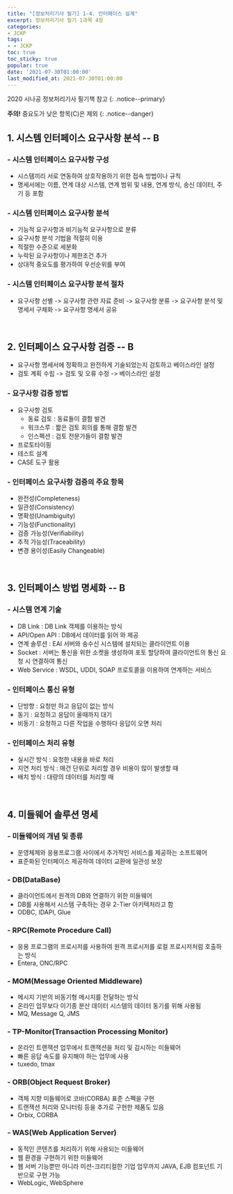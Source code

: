 ```yaml
---
title: "[정보처리기사 필기] 1-4. 인터페이스 설계"
excerpt: 정보처리기사 필기 1과목 4장
categories:
- JCKP
tags:
- - JCKP
toc: true
toc_sticky: true
popular: true
date: '2021-07-30T01:00:00'
last_modified_at: 2021-07-30T01:00:00
---
```

2020 시나공 정보처리기사 필기책 참고
{: .notice--primary}

**주의!** 중요도가 낮은 항목(C)은 제외
{: .notice--danger}

## 1. 시스템 인터페이스 요구사항 분석 -- B


### - 시스템 인터페이스 요구사항 구성

- 시스템끼리 서로 연동하여 상호작용하기 위한 접속 방법이나 규칙
- 명세서에는 이름, 연계 대상 시스템, 연계 범위 및 내용, 연계 방식, 송신 데이터, 주기 등 포함


### - 시스템 인터페이스 요구사항 분석

- 기능적 요구사항과 비기능적 요구사항으로 분류
- 요구사항 분석 기법을 적절히 이용
- 적절한 수준으로 세분화
- 누락된 요구사항이나 제한조건 추가
- 상대적 중요도를 평가하여 우선순위를 부여


### - 시스템 인터페이스 요구사항 분석 절차

- 요구사항 선별 -> 요구사항 관련 자료 준비 -> 요구사항 분류 -> 요구사항 분석 및 명세서 구체화 -> 요구사항 명세서 공유


<br>

## 2. 인터페이스 요구사항 검증 -- B

- 요구사항 명세서에 정확하고 완전하게 기술되었는지 검토하고 베이스라인 설정
- 검토 계획 수립 -> 검토 및 오류 수정 -> 베이스라인 설정


### - 요구사항 검증 방법

- 요구사항 검토
    - 동료 검토 : 동료들이 결함 발견
    - 워크스루 : 짧은 검토 회의를 통해 결함 발견
    - 인스펙션 : 검토 전문가들이 결함 발견
- 프로토타이핑
- 테스트 설계
- CASE 도구 활용


### - 인터페이스 요구사항 검증의 주요 항목

- 완전성(Completeness)
- 일관성(Consistency)
- 명확성(Unambiguity)
- 기능성(Functionality)
- 검증 가능성(Verifiability)
- 추적 가능성(Traceability)
- 변경 용이성(Easily Changeable)


<br>

## 3. 인터페이스 방법 명세화 -- B


### - 시스템 연계 기술

- DB Link : DB Link 객체를 이용하는 방식
- API/Open API : DB에서 데이터를 읽어 와 제공
- 연계 솔루션 : EAI 서버와 송수신 시스템에 설치되는 클라이언트 이용
- Socket : 서버는 통신을 위한 소켓을 생성하여 포토 할당하여 클라이언트의 통신 요청 시 연결하여 통신
- Web Service : WSDL, UDDI, SOAP 프로토콜을 이용하여 연계하는 서비스


### - 인터페이스 통신 유형

- 단방향 : 요청만 하고 응답이 없는 방식
- 동기 : 요청하고 응답이 올때까지 대기
- 비동기 : 요청하고 다른 작업을 수행하다 응답이 오면 처리


### - 인터페이스 처리 유형

- 실시간 방식 : 요청한 내용을 바로 처리
- 지연 처리 방식 : 매건 단위로 처리할 경우 비용이 많이 발생할 때
- 배치 방식 : 대량의 데이터를 처리할 때


<br>

## 4. 미들웨어 솔루션 명세


### - 미들웨어의 개념 및 종류

- 운영체제와 응용프로그램 사이에서 추가적인 서비스를 제공하는 소프트웨어
- 표준화된 인터페이스 제공하여 데이터 교환에 일관성 보장


### - DB(DataBase)

- 클라이언트에서 원격의 DB와 연결하기 위한 미들웨어
- DB를 사용해서 시스템 구축하는 경우 2-Tier 아키텍처라고 함
- ODBC, IDAPI, Glue


### - RPC(Remote Procedure Call)

- 응용 프로그램의 프로시저를 사용하여 원격 프로시저를 로컬 프로시저처럼 호출하는 방식
- Entera, ONC/RPC


### - MOM(Message Oriented Middleware)

- 메시지 기반의 비동기형 메시지를 전달하는 방식
- 온라인 업무보다 이기종 분산 데이터 시스템의 데이터 동기를 위해 사용됨
- MQ, Message Q, JMS


### - TP-Monitor(Transaction Processing Monitor)

- 온라인 트랜잭션 업무에서 트랜잭션을 처리 및 감시하는 미들웨어
- 빠른 응답 속도를 유지해야 하는 업무에 사용
- tuxedo, tmax


### - ORB(Object Request Broker)

- 객체 지향 미들웨어로 코바(CORBA) 표준 스펙을 구현
- 트랜잭션 처리와 모니터링 등을 추가로 구현한 제품도 있음
- Orbix, CORBA


### - WAS(Web Application Server)

- 동적인 콘텐츠를 처리하기 위해 사용되는 미들웨어
- 웹 환경을 구현하기 위한 미들웨어
- 웹 서버 기능뿐만 아니라 미션-크리티컬한 기업 업무까지 JAVA, EJB 컴포넌트 기반으로 구현 가능
- WebLogic, WebSphere